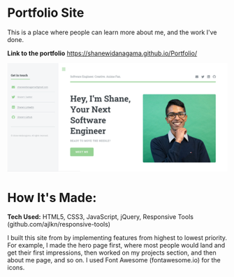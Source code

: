 # Portfolio Site

This is a place where people can learn more about me, and the work I've done.

**Link to the portfolio** https://shanewidanagama.github.io/Portfolio/

![Portfolio Screenshot](images/portfolio_screenshot.png)

# How It's Made:

**Tech Used:** HTML5, CSS3, JavaScript, jQuery, Responsive Tools (github.com/ajlkn/responsive-tools)

I built this site from by implementing features from highest to lowest priority. For example, I made the hero page first, where most people would land and get their first impressions, then worked on my projects section, and then about me page, and so on. I used Font Awesome (fontawesome.io) for the icons.
